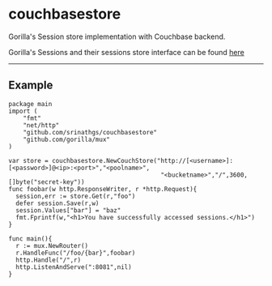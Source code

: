 couchbasestore
==============

Gorilla's Session store implementation with Couchbase backend.

Gorilla's Sessions and their sessions store interface can be found [here](https://github.com/gorilla/sessions)

--------
Example
--------
    
    package main
    import (
        "fmt"
        "net/http"
        "github.com/srinathgs/couchbasestore"
        "github.com/gorilla/mux"
    )
    
    var store = couchbasestore.NewCouchStore("http://[<username>]:[<password>]@<ip>:<port>","<poolname>",
                                              "<bucketname>","/",3600,[]byte("secret-key"))
    func foobar(w http.ResponseWriter, r *http.Request){
      session,err := store.Get(r,"foo")
      defer session.Save(r,w)
      session.Values["bar"] = "baz"
      fmt.Fprintf(w,"<h1>You have successfully accessed sessions.</h1>")
    }
    
    func main(){
      r := mux.NewRouter()
      r.HandleFunc("/foo/{bar}",foobar)
      http.Handle("/",r)
      http.ListenAndServe(":8081",nil)
    }
